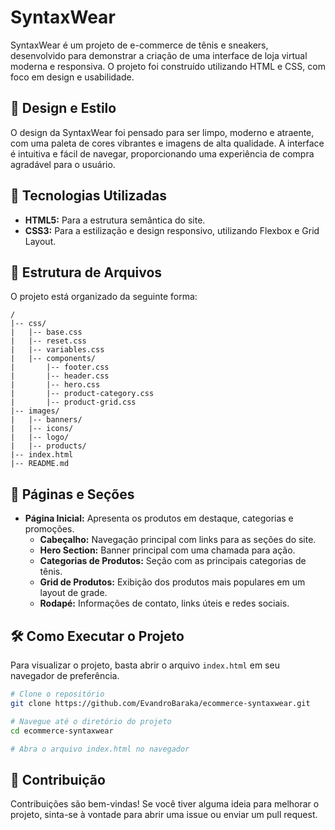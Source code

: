 # SyntaxWear

SyntaxWear é um projeto de e-commerce de tênis e sneakers, desenvolvido para demonstrar a criação de uma interface de loja virtual moderna e responsiva. O projeto foi construído utilizando HTML e CSS, com foco em design e usabilidade.

## 🎨 Design e Estilo

O design da SyntaxWear foi pensado para ser limpo, moderno e atraente, com uma paleta de cores vibrantes e imagens de alta qualidade. A interface é intuitiva e fácil de navegar, proporcionando uma experiência de compra agradável para o usuário.

## 🚀 Tecnologias Utilizadas

- **HTML5:** Para a estrutura semântica do site.
- **CSS3:** Para a estilização e design responsivo, utilizando Flexbox e Grid Layout.

## 📂 Estrutura de Arquivos

O projeto está organizado da seguinte forma:

```
/
|-- css/
|   |-- base.css
|   |-- reset.css
|   |-- variables.css
|   |-- components/
|       |-- footer.css
|       |-- header.css
|       |-- hero.css
|       |-- product-category.css
|       |-- product-grid.css
|-- images/
|   |-- banners/
|   |-- icons/
|   |-- logo/
|   |-- products/
|-- index.html
|-- README.md
```

## 📜 Páginas e Seções

- **Página Inicial:** Apresenta os produtos em destaque, categorias e promoções.
  - **Cabeçalho:** Navegação principal com links para as seções do site.
  - **Hero Section:** Banner principal com uma chamada para ação.
  - **Categorias de Produtos:** Seção com as principais categorias de tênis.
  - **Grid de Produtos:** Exibição dos produtos mais populares em um layout de grade.
  - **Rodapé:** Informações de contato, links úteis e redes sociais.

## 🛠️ Como Executar o Projeto

Para visualizar o projeto, basta abrir o arquivo `index.html` em seu navegador de preferência.

```bash
# Clone o repositório
git clone https://github.com/EvandroBaraka/ecommerce-syntaxwear.git

# Navegue até o diretório do projeto
cd ecommerce-syntaxwear

# Abra o arquivo index.html no navegador
```

## 🤝 Contribuição

Contribuições são bem-vindas! Se você tiver alguma ideia para melhorar o projeto, sinta-se à vontade para abrir uma issue ou enviar um pull request.
